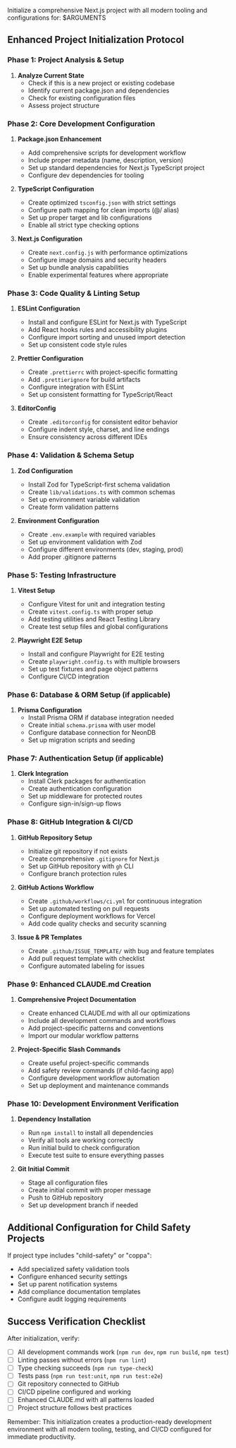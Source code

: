 Initialize a comprehensive Next.js project with all modern tooling and configurations for: $ARGUMENTS

## Enhanced Project Initialization Protocol

### Phase 1: Project Analysis & Setup

1. **Analyze Current State**
   - Check if this is a new project or existing codebase
   - Identify current package.json and dependencies
   - Check for existing configuration files
   - Assess project structure

### Phase 2: Core Development Configuration

1. **Package.json Enhancement**

   - Add comprehensive scripts for development workflow
   - Include proper metadata (name, description, version)
   - Set up standard dependencies for Next.js TypeScript project
   - Configure dev dependencies for tooling

2. **TypeScript Configuration**

   - Create optimized `tsconfig.json` with strict settings
   - Configure path mapping for clean imports (@/ alias)
   - Set up proper target and lib configurations
   - Enable all strict type checking options

3. **Next.js Configuration**
   - Create `next.config.js` with performance optimizations
   - Configure image domains and security headers
   - Set up bundle analysis capabilities
   - Enable experimental features where appropriate

### Phase 3: Code Quality & Linting Setup

1. **ESLint Configuration**

   - Install and configure ESLint for Next.js with TypeScript
   - Add React hooks rules and accessibility plugins
   - Configure import sorting and unused import detection
   - Set up consistent code style rules

2. **Prettier Configuration**

   - Create `.prettierrc` with project-specific formatting
   - Add `.prettierignore` for build artifacts
   - Configure integration with ESLint
   - Set up consistent formatting for TypeScript/React

3. **EditorConfig**
   - Create `.editorconfig` for consistent editor behavior
   - Configure indent style, charset, and line endings
   - Ensure consistency across different IDEs

### Phase 4: Validation & Schema Setup

1. **Zod Configuration**

   - Install Zod for TypeScript-first schema validation
   - Create `lib/validations.ts` with common schemas
   - Set up environment variable validation
   - Create form validation patterns

2. **Environment Configuration**
   - Create `.env.example` with required variables
   - Set up environment validation with Zod
   - Configure different environments (dev, staging, prod)
   - Add proper .gitignore patterns

### Phase 5: Testing Infrastructure

1. **Vitest Setup**

   - Configure Vitest for unit and integration testing
   - Create `vitest.config.ts` with proper setup
   - Add testing utilities and React Testing Library
   - Create test setup files and global configurations

2. **Playwright E2E Setup**
   - Install and configure Playwright for E2E testing
   - Create `playwright.config.ts` with multiple browsers
   - Set up test fixtures and page object patterns
   - Configure CI/CD integration

### Phase 6: Database & ORM Setup (if applicable)

1. **Prisma Configuration**
   - Install Prisma ORM if database integration needed
   - Create initial `schema.prisma` with user model
   - Configure database connection for NeonDB
   - Set up migration scripts and seeding

### Phase 7: Authentication Setup (if applicable)

1. **Clerk Integration**
   - Install Clerk packages for authentication
   - Create authentication configuration
   - Set up middleware for protected routes
   - Configure sign-in/sign-up flows

### Phase 8: GitHub Integration & CI/CD

1. **GitHub Repository Setup**

   - Initialize git repository if not exists
   - Create comprehensive `.gitignore` for Next.js
   - Set up GitHub repository with `gh` CLI
   - Configure branch protection rules

2. **GitHub Actions Workflow**

   - Create `.github/workflows/ci.yml` for continuous integration
   - Set up automated testing on pull requests
   - Configure deployment workflows for Vercel
   - Add code quality checks and security scanning

3. **Issue & PR Templates**
   - Create `.github/ISSUE_TEMPLATE/` with bug and feature templates
   - Add pull request template with checklist
   - Configure automated labeling for issues

### Phase 9: Enhanced CLAUDE.md Creation

1. **Comprehensive Project Documentation**

   - Create enhanced CLAUDE.md with all our optimizations
   - Include all development commands and workflows
   - Add project-specific patterns and conventions
   - Import our modular workflow patterns

2. **Project-Specific Slash Commands**
   - Create useful project-specific commands
   - Add safety review commands (if child-facing app)
   - Configure development workflow automation
   - Set up deployment and maintenance commands

### Phase 10: Development Environment Verification

1. **Dependency Installation**

   - Run `npm install` to install all dependencies
   - Verify all tools are working correctly
   - Run initial build to check configuration
   - Execute test suite to ensure everything passes

2. **Git Initial Commit**
   - Stage all configuration files
   - Create initial commit with proper message
   - Push to GitHub repository
   - Set up development branch if needed

## Additional Configuration for Child Safety Projects

If project type includes "child-safety" or "coppa":

- Add specialized safety validation tools
- Configure enhanced security settings
- Set up parent notification systems
- Add compliance documentation templates
- Configure audit logging requirements

## Success Verification Checklist

After initialization, verify:

- [ ] All development commands work (`npm run dev`, `npm run build`, `npm test`)
- [ ] Linting passes without errors (`npm run lint`)
- [ ] Type checking succeeds (`npm run type-check`)
- [ ] Tests pass (`npm run test:unit`, `npm run test:e2e`)
- [ ] Git repository connected to GitHub
- [ ] CI/CD pipeline configured and working
- [ ] Enhanced CLAUDE.md with all patterns loaded
- [ ] Project structure follows best practices

Remember: This initialization creates a production-ready development environment with all modern tooling, testing, and CI/CD configured for immediate productivity.
